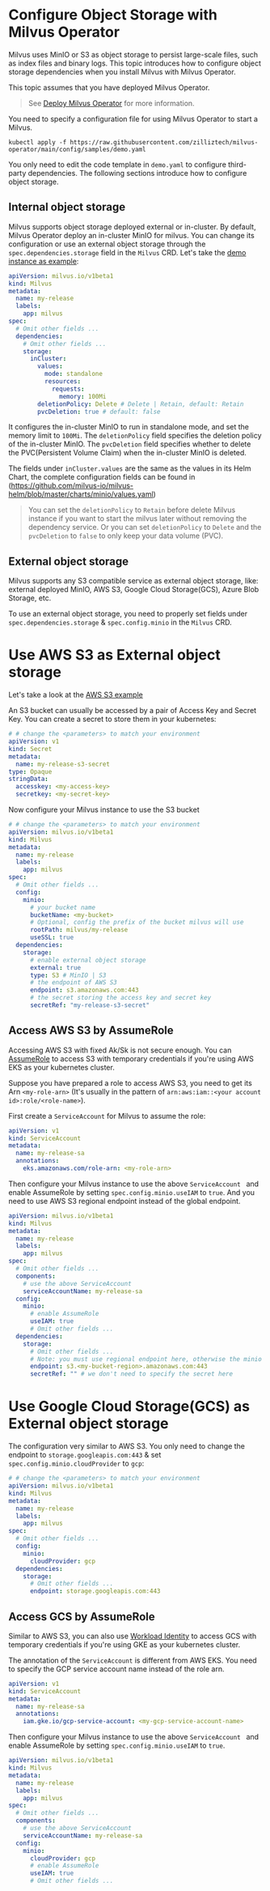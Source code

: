 # Configure Object Storage with Milvus Operator

Milvus uses MinIO or S3 as object storage to persist large-scale files, such as index files and binary logs. This topic introduces how to configure object storage dependencies when you install Milvus with Milvus Operator.

This topic assumes that you have deployed Milvus Operator.

> See [Deploy Milvus Operator](../installation/installation.md) for more information.

You need to specify a configuration file for using Milvus Operator to start a Milvus.

```shell
kubectl apply -f https://raw.githubusercontent.com/zilliztech/milvus-operator/main/config/samples/demo.yaml
```

You only need to edit the code template in `demo.yaml` to configure third-party dependencies. The following sections introduce how to configure object storage.


## Internal object storage

Milvus supports object storage deployed external or in-cluster. By default, Milvus Operator deploy an in-cluster MinIO for milvus. You can change its configuration or use an external object storage through the `spec.dependencies.storage` field in the `Milvus` CRD. Let's take the [demo instance as example](../../config/samples/demo.yaml):

```yaml
apiVersion: milvus.io/v1beta1
kind: Milvus
metadata:
  name: my-release
  labels:
    app: milvus
spec:
  # Omit other fields ...
  dependencies:
    # Omit other fields ...
    storage:
      inCluster:
        values:
          mode: standalone
          resources:
            requests:
              memory: 100Mi
        deletionPolicy: Delete # Delete | Retain, default: Retain
        pvcDeletion: true # default: false
```

It configures the in-cluster MinIO to run in standalone mode, and set the memory limit to `100Mi`. The `deletionPolicy` field specifies the deletion policy of the in-cluster MinIO.  The `pvcDeletion` field specifies whether to delete the PVC(Persistent Volume Claim) when the in-cluster MinIO is deleted.

The fields under `inCluster.values` are the same as the values in its Helm Chart, the complete configuration fields can be found in (https://github.com/milvus-io/milvus-helm/blob/master/charts/minio/values.yaml)

> You can set the `deletionPolicy` to `Retain` before delete Milvus instance if you want to start the milvus later without removing the dependency service.
> Or you can set `deletionPolicy` to `Delete` and the `pvcDeletion` to `false` to only keep your data volume (PVC).

## External object storage

Milvus supports any S3 compatible service as external object storage, like: external deployed MinIO, AWS S3, Google Cloud Storage(GCS), Azure Blob Storage, etc.

To use an external object storage, you need to properly set fields under `spec.dependencies.storage` & `spec.config.minio` in the `Milvus` CRD. 


# Use AWS S3 as External object storage
Let's take a look at the [AWS S3 example](../../config/samples/s3.yaml)

An S3 bucket can usually be accessed by a pair of Access Key and Secret Key. You can create a secret to store them in your kubernetes: 

```yaml
# # change the <parameters> to match your environment
apiVersion: v1
kind: Secret
metadata:
  name: my-release-s3-secret
type: Opaque
stringData:
  accesskey: <my-access-key>
  secretkey: <my-secret-key>
```

Now configure your Milvus instance to use the S3 bucket

```yaml
# # change the <parameters> to match your environment
apiVersion: milvus.io/v1beta1
kind: Milvus
metadata:
  name: my-release
  labels:
    app: milvus
spec:
  # Omit other fields ...
  config:
    minio:
      # your bucket name
      bucketName: <my-bucket>
      # Optional, config the prefix of the bucket milvus will use
      rootPath: milvus/my-release
      useSSL: true
  dependencies:
    storage:
      # enable external object storage
      external: true
      type: S3 # MinIO | S3
      # the endpoint of AWS S3
      endpoint: s3.amazonaws.com:443
      # the secret storing the access key and secret key
      secretRef: "my-release-s3-secret"
```


## Access AWS S3 by AssumeRole

Accessing AWS S3 with fixed Ak/Sk is not secure enough. You can [AssumeRole](https://docs.aws.amazon.com/STS/latest/APIReference/API_AssumeRole.html) to access S3 with temporary credentials if you're using AWS EKS as your kubernetes cluster.

Suppose you have prepared a role to access AWS S3, you need to get its Arn `<my-role-arn>` (It's usually in the pattern of `arn:aws:iam::<your account id>:role/<role-name>`).

First create a `ServiceAccount` for Milvus to assume the role:
  
```yaml
apiVersion: v1
kind: ServiceAccount
metadata:
  name: my-release-sa
  annotations:
    eks.amazonaws.com/role-arn: <my-role-arn>
```

Then configure your Milvus instance to use the above `ServiceAccount ` and enable AssumeRole by setting `spec.config.minio.useIAM` to `true`. And you need to use AWS S3 regional endpoint instead of the global endpoint.

```yaml
apiVersion: milvus.io/v1beta1
kind: Milvus
metadata:
  name: my-release
  labels:
    app: milvus
spec:
  # Omit other fields ...
  components:
    # use the above ServiceAccount
    serviceAccountName: my-release-sa
  config:
    minio:
      # enable AssumeRole
      useIAM: true
      # Omit other fields ...
  dependencies:
    storage:
      # Omit other fields ...
      # Note: you must use regional endpoint here, otherwise the minio client that milvus uses will fail to connect
      endpoint: s3.<my-bucket-region>.amazonaws.com:443
      secretRef: "" # we don't need to specify the secret here
```

# Use Google Cloud Storage(GCS) as External object storage

The configuration very similar to AWS S3. You only need to change the endpoint to `storage.googleapis.com:443` & set `spec.config.minio.cloudProvider` to `gcp`:

```yaml
# # change the <parameters> to match your environment
apiVersion: milvus.io/v1beta1
kind: Milvus
metadata:
  name: my-release
  labels:
    app: milvus
spec:
  # Omit other fields ...
  config:
    minio:
      cloudProvider: gcp
  dependencies:
    storage:
      # Omit other fields ...
      endpoint: storage.googleapis.com:443
```

## Access GCS by AssumeRole

Similar to AWS S3, you can also use [Workload Identity](https://cloud.google.com/kubernetes-engine/docs/how-to/workload-identity) to access GCS with temporary credentials if you're using GKE as your kubernetes cluster.

The annotation of the `ServiceAccount` is different from AWS EKS. You need to specify the GCP service account name instead of the role arn.

```yaml
apiVersion: v1
kind: ServiceAccount
metadata:
  name: my-release-sa
  annotations:
    iam.gke.io/gcp-service-account: <my-gcp-service-account-name>
```

Then configure your Milvus instance to use the above `ServiceAccount ` and enable AssumeRole by setting `spec.config.minio.useIAM` to `true`.

```yaml
apiVersion: milvus.io/v1beta1
kind: Milvus
metadata:
  name: my-release
  labels:
    app: milvus
spec:
  # Omit other fields ...
  components:
    # use the above ServiceAccount
    serviceAccountName: my-release-sa
  config:
    minio:
      cloudProvider: gcp
      # enable AssumeRole
      useIAM: true
      # Omit other fields ...
```